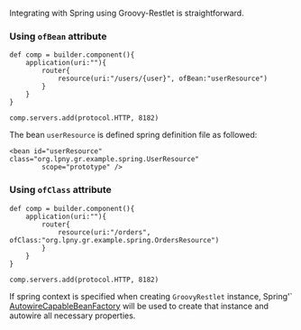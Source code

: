 Integrating with Spring using Groovy-Restlet is straightforward.

### Using `ofBean` attribute ###
```
def comp = builder.component(){
    application(uri:""){
        router{
            resource(uri:"/users/{user}", ofBean:"userResource")
        }
    }
}

comp.servers.add(protocol.HTTP, 8182)
```

The bean `userResource` is defined spring definition file as followed:
```
<bean id="userResource" class="org.lpny.gr.example.spring.UserResource"
		scope="prototype" />
```


### Using `ofClass` attribute ###
```
def comp = builder.component(){
    application(uri:""){
        router{
            resource(uri:"/orders", ofClass:"org.lpny.gr.example.spring.OrdersResource")
        }
    }
}

comp.servers.add(protocol.HTTP, 8182)
```
If spring context is specified when creating `GroovyRestlet` instance, Spring'` [AutowireCapableBeanFactory](http://static.springframework.org/spring/docs/2.5.x/api/org/springframework/beans/factory/config/AutowireCapableBeanFactory.html) will be used to create that instance and autowire all necessary properties.